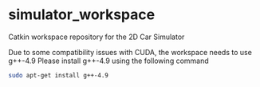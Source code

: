 # simulator_workspace
Catkin workspace repository for the 2D Car Simulator

Due to some compatibility issues with CUDA, the workspace needs to use g++-4.9
Please install g++-4.9 using the following command

```bash
sudo apt-get install g++-4.9
```
